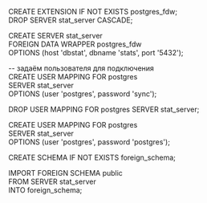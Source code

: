 CREATE EXTENSION IF NOT EXISTS postgres_fdw;  
DROP SERVER stat_server CASCADE;  
  
CREATE SERVER stat_server  
    FOREIGN DATA WRAPPER postgres_fdw  
    OPTIONS (host 'dbstat', dbname 'stats', port '5432');  
  
-- задаём пользователя для подключения  
CREATE USER MAPPING FOR postgres  
    SERVER stat_server  
    OPTIONS (user 'postgres', password 'sync');  
  
  
DROP USER MAPPING FOR postgres SERVER stat_server;  
  
CREATE USER MAPPING FOR postgres  
    SERVER stat_server  
    OPTIONS (user 'postgres', password 'postgres');  
  
CREATE SCHEMA IF NOT EXISTS foreign_schema;  
  
IMPORT FOREIGN SCHEMA public  
    FROM SERVER stat_server  
    INTO foreign_schema;